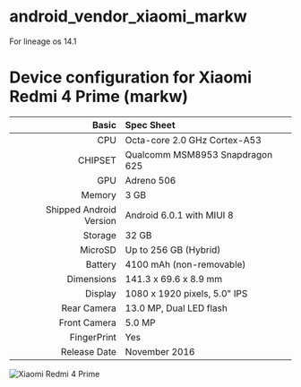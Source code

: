 # android_vendor_xiaomi_markw
For lineage os 14.1 

Device configuration for Xiaomi Redmi 4 Prime (markw)
=====================================================

Basic   | Spec Sheet
-------:|:-------------------------
CPU     | Octa-core 2.0 GHz Cortex-A53
CHIPSET | Qualcomm MSM8953 Snapdragon 625
GPU     | Adreno 506
Memory  | 3 GB
Shipped Android Version | Android 6.0.1 with MIUI 8
Storage | 32 GB
MicroSD | Up to 256 GB (Hybrid)
Battery | 4100 mAh (non-removable)
Dimensions | 141.3 x 69.6 x 8.9 mm
Display | 1080 x 1920 pixels, 5.0" IPS
Rear Camera  | 13.0 MP, Dual LED flash
Front Camera | 5.0 MP
FingerPrint | Yes
Release Date | November 2016

![Xiaomi Redmi 4 Prime](http://cdn2.gsmarena.com/vv/pics/xiaomi/xiaomi-redmi-4-prime-2.jpg "Xiaomi Redmi 4 Prime")
